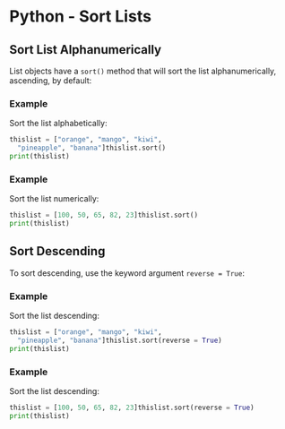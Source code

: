 
Python - Sort Lists
===================


Sort List Alphanumerically
--------------------------


List objects have a `sort()` method that will sort the list alphanumerically, ascending, by default:



### Example


Sort the list alphabetically:



```python
thislist = ["orange", "mango", "kiwi", 
  "pineapple", "banana"]thislist.sort()
print(thislist)

```



### Example


Sort the list numerically:



```python
thislist = [100, 50, 65, 82, 23]thislist.sort()
print(thislist)

```


Sort Descending
---------------


To sort descending, use the keyword argument `reverse = True`:



### Example


Sort the list descending:



```python
thislist = ["orange", "mango", "kiwi", 
  "pineapple", "banana"]thislist.sort(reverse = True)
print(thislist)

```



### Example


Sort the list descending:



```python
thislist = [100, 50, 65, 82, 23]thislist.sort(reverse = True)
print(thislist)

```


